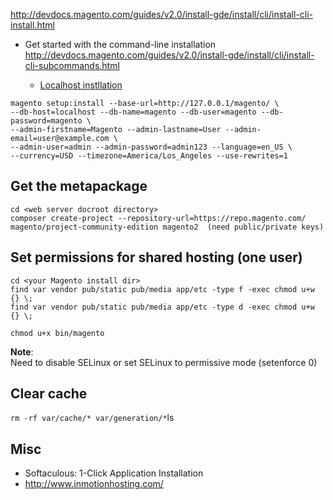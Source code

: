 http://devdocs.magento.com/guides/v2.0/install-gde/install/cli/install-cli-install.html

- Get started with the command-line installation
http://devdocs.magento.com/guides/v2.0/install-gde/install/cli/install-cli-subcommands.html

  - [Localhost instllation](http://devdocs.magento.com/guides/v2.1/install-gde/install/cli/install-cli-install.html#install-cli-example)
```
magento setup:install --base-url=http://127.0.0.1/magento/ \
--db-host=localhost --db-name=magento --db-user=magento --db-password=magento \
--admin-firstname=Magento --admin-lastname=User --admin-email=user@example.com \
--admin-user=admin --admin-password=admin123 --language=en_US \
--currency=USD --timezone=America/Los_Angeles --use-rewrites=1
```

## Get the metapackage
```
cd <web server docroot directory>
composer create-project --repository-url=https://repo.magento.com/ magento/project-community-edition magento2  (need public/private keys)
```


## Set permissions for shared hosting (one user)
```
cd <your Magento install dir>
find var vendor pub/static pub/media app/etc -type f -exec chmod u+w {} \;
find var vendor pub/static pub/media app/etc -type d -exec chmod u+w {} \;

chmod u+x bin/magento
```

**Note**:  
Need to disable SELinux or set SELinux to permissive mode (setenforce 0)  


## Clear cache
`rm -rf var/cache/* var/generation/*`ls


## Misc
- Softaculous: 1-Click Application Installation   
- http://www.inmotionhosting.com/
